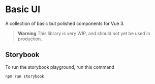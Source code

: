 # Basic UI

A collection of basic but polished components for Vue 3.

> **Warning**
> This library is very WIP, and should not yet be used in production.

## Storybook

To run the storybook playground, run this command
```
npm run storybook
```
